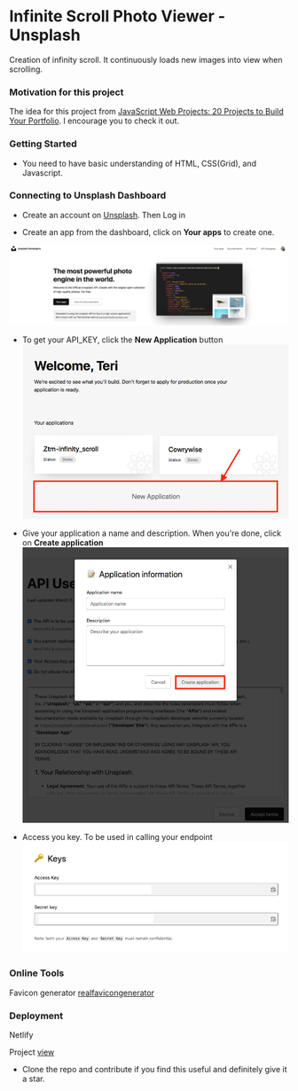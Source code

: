 # Infinite Scroll Photo Viewer - Unsplash

Creation of infinity scroll. It continuously loads new images into view when scrolling.

### Motivation for this project

The idea for this project from [JavaScript Web Projects: 20 Projects to Build Your Portfolio](https://academy.zerotomastery.io/p/javascript-projects). I encourage you to check it out.

### Getting Started

- You need to have basic understanding of HTML, CSS(Grid), and Javascript.

### Connecting to Unsplash Dashboard
- Create an account on [Unsplash](https://unsplash.com/developers). Then Log in


- Create an app from the dashboard, click on **Your apps** to create one.

![Create an app](./img/unsplash.png)

- To get your API_KEY, click the **New Application** button
![New application](img/unsplash-1.png)

- Give your application a name and description. When you're done, click on **Create application**
![name your application](img/name_your_application.png)

- Access you key. To be used in calling your endpoint
![api keys](img/keys.png)


### Online Tools

Favicon generator [realfavicongenerator](https://realfavicongenerator.net/)

### Deployment

Netlify

Project [view](https://terieyenike.github.io/infinity)

+ Clone the repo and contribute if you find this useful and definitely give it a star.
